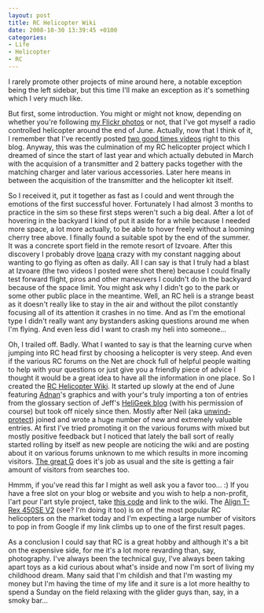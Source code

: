 ```yaml
---
layout: post
title: RC Helicopter Wiki
date: 2008-10-30 13:39:45 +0100
categories:
- Life
- Helicopter
- RC
---
```

I rarely promote other projects of mine around here, a notable exception being the left sidebar, but this time I'll make an exception as it's something which I very much like.

But first, some introduction. You might or might not know, depending on whether you're following <a href="http://www.flickr.com/photos/janos/">my Flickr photos</a> or not, that I've got myself a radio controlled helicopter around the end of June. Actually, now that I think of it, I remember that I've recently posted <a href="http://www.rusiczki.net/blog/archives/2008/09/29/good_times">two good times videos</a> right to this blog. Anyway, this was the culmination of my RC helicopter project which I dreamed of since the start of last year and which actually debuted in March with the acquision of a transmitter and 2 battery packs together with the matching charger and later various accessories. Later here means in between the acquisition of the transmitter and the helicopter kit itself.

So I received it, put it together as fast as I could and went through the emotions of the first successful hover. Fortunately I had almost 3 months to practice in the sim so these first steps weren't such a big deal. After a lot of hovering in the backyard I kind of put it aside for a while because I needed more space, a lot more actually, to be able to hover freely without a looming cherry tree above. I finally found a suitable spot by the end of the summer. It was a concrete sport field in the remote resort of Izvoare. After this discovery I probably drove <a href="http://www.flickr.com/photos/ioana/">Ioana</a> crazy with my constant nagging about wanting to go flying as often as daily. All I can say is that I truly had a blast at Izvoare (the two videos I posted were shot there) because I could finally test forward flight, piros and other maneuvers I couldn't do in the backyard because of the space limit. You might ask why I didn't go to the park or some other public place in the meantime. Well, an RC heli is a strange beast as it doesn't really like to stay in the air and without the pilot constantly focusing all of its attention it crashes in no time. And as I'm the emotional type I didn't really want any bystanders asking questions around me when I'm flying. And even less did I want to crash my heli into someone...

Oh, I trailed off. Badly. What I wanted to say is that the learning curve when jumping into RC head first by choosing a helicopter is very steep. And even if the various RC forums on the Net are chock full of helpful people waiting to help with your questions or just give you a friendly piece of advice I thought it would be a great idea to have all the information in one place. So I created the <a href="http://www.rcheliwiki.com">RC Helicopter Wiki</a>. It started up slowly at the end of June featuring <a href="http://www.adnan.ro">Adnan</a>'s graphics and with your's truly importing a ton of entries from the glossary section of Jeff's <a href="http://heligeek.wordpress.com">HeliGeek blog</a> (with his permission of course) but took off nicely since then. Mostly after Neil (aka <a href="http://www.rcheliwiki.com/User:Unwind-protect">unwind-protect</a>) joined and wrote a huge number of new and extremely valuable entries. At first I've tried promoting it on the various forums with mixed but mostly positive feedback but I noticed that lately the ball sort of really started rolling by itself as new people are noticing the wiki and are posting about it on various forums unknown to me which results in more incoming visitors. <a href="http://www.google.com">The great G</a> does it's job as usual and the site is getting a fair amount of visitors from searches too.

Hmmm, if you've read this far I might as well ask you a favor too... :) If you have a free slot on your blog or website and you wish to help a non-profit, l'art pour l'art style project, take <a href="http://www.rusiczki.net/blog/blogstuff/rc-heli-wiki-link.txt">this code</a> and link to the wiki. The <a href="http://www.rcheliwiki.com/Align_T-Rex_450SE_V2">Align T-Rex 450SE V2</a> (see? I'm doing it too) is on of the most popular RC helicopters on the market today and I'm expecting a large number of visitors to pop in from Google if my link climbs up to one of the first result pages.

As a conclusion I could say that RC is a great hobby and although it's a bit on the expensive side, for me it's a lot more revarding than, say, photography. I've always been the technical guy, I've always been taking apart toys as a kid curious about what's inside and now I'm sort of living my childhood dream. Many said that I'm childish and that I'm wasting my money but I'm having the time of my life and it sure is a lot more healthy to spend a Sunday on the field relaxing with the glider guys than, say, in a smoky bar...
